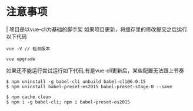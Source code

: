 
# 注意事项

| 项目是以vue-cli为基础的脚手架
如果项目更新，将缓存里的修改提交之后运行以下代码

```
vue -V // 检测版本

vue upgrade
```

如果还不能运行尝试运行如下代码,有是vue-cli更新后，某些配置无法跟上节奏
```
$ npm uninstall -g babel-cli unbuild babel-cli@6.0.15
$ npm uninstall babel-preset-es2015 babel-preset-stage-0 --save

$ npm cache clean
$ npm i -g babel-cli; npm i babel-preset-es2015 

```
